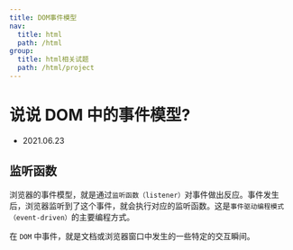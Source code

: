 ```yaml
---
title: DOM事件模型
nav:
  title: html
  path: /html
group:
  title: html相关试题
  path: /html/project
---
```


# 说说 DOM 中的事件模型?

- 2021.06.23

## 监听函数

浏览器的事件模型，就是通过`监听函数（listener）`对事件做出反应。事件发生后，浏览器监听到了这个事件，就会执行对应的监听函数。这是`事件驱动编程模式（event-driven）`的主要编程方式。

在 `DOM` 中事件，就是文档或浏览器窗口中发生的一些特定的交互瞬间。
